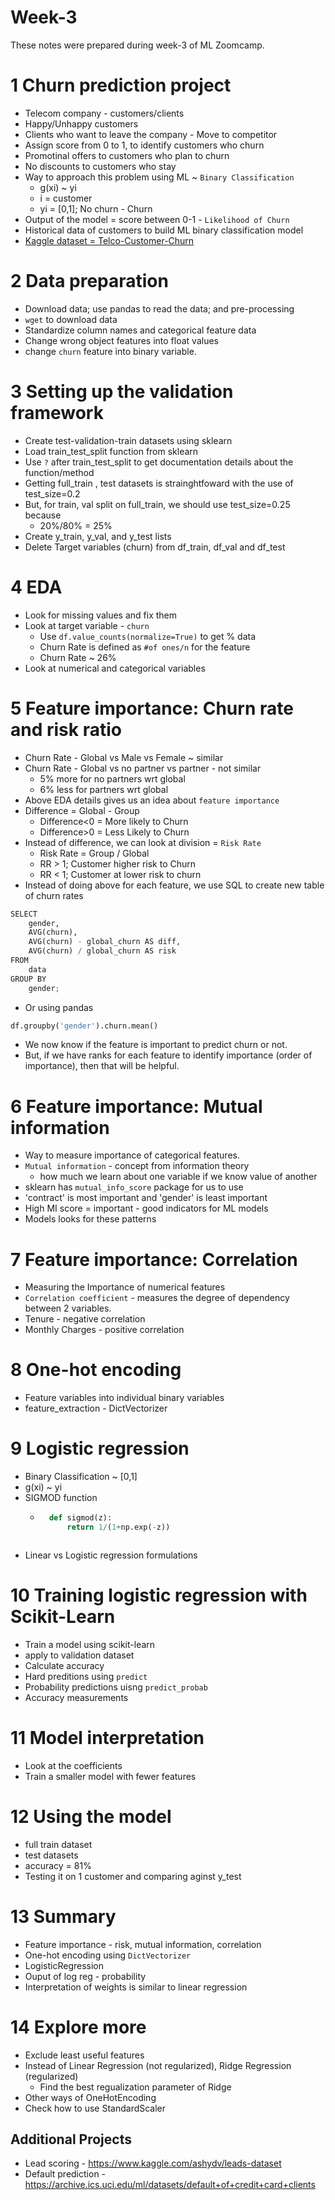# Week-3
These notes were prepared during week-3 of ML Zoomcamp.


# 1 Churn prediction project
- Telecom company - customers/clients
- Happy/Unhappy customers
- Clients who want to leave the company - Move to competitor
- Assign score from 0 to 1, to identify customers who churn
- Promotinal offers to customers who plan to churn
- No discounts to customers who stay
- Way to approach this problem using ML ~ `Binary Classification`
    - g(xi) ~ yi
    - i = customer
    - yi  = [0,1]; No churn - Churn
- Output of the model = score between 0-1 - `Likelihood of Churn`
- Historical data of customers to build ML binary classification model
- [Kaggle dataset = Telco-Customer-Churn](https://www.kaggle.com/c/customer-churn-prediction-2020)


# 2 Data preparation
- Download data; use pandas to read the data; and pre-processing
- `wget` to download data
- Standardize column names and categorical feature data
- Change wrong object features into float values
- change `churn` feature into binary variable.

# 3 Setting up the validation framework
- Create test-validation-train datasets using sklearn
- Load train_test_split function from sklearn
- Use `?` after train_test_split to get documentation details about the function/method
- Getting full_train , test datasets is strainghtfoward with the use of test_size=0.2
- But, for train, val split on full_train, we should use test_size=0.25 because
    - 20%/80% = 25%
- Create y_train, y_val, and y_test lists
- Delete Target variables (churn) from df_train, df_val and df_test

# 4 EDA
- Look for missing values and fix them
- Look at target variable - `churn`
    - Use `df.value_counts(normalize=True)` to get % data
    - Churn Rate is defined as `#of ones/n` for the feature
    - Churn Rate ~ 26%
- Look at numerical and categorical variables

# 5 Feature importance: Churn rate and risk ratio
- Churn Rate - Global vs Male vs Female ~ similar
- Churn Rate - Global vs no partner vs partner - not similar
    - 5% more for no partners wrt global
    - 6% less for partners wrt global
- Above EDA details gives us an idea about `feature importance`
- Difference = Global - Group
    - Difference<0 = More likely to Churn
    - Difference>0 = Less Likely to Churn
- Instead of difference, we can look at division  = `Risk Rate`
    - Risk Rate = Group / Global
    - RR > 1; Customer higher risk to Churn
    - RR < 1; Customer at lower risk to churn
- Instead of doing above for each feature, we use SQL to create new table of churn rates
```py
SELECT
    gender,
    AVG(churn),
    AVG(churn) - global_churn AS diff,
    AVG(churn) / global_churn AS risk
FROM
    data
GROUP BY
    gender;
```
- Or using pandas
```py
df.groupby('gender').churn.mean()
```
- We now know if the feature is important to predict churn or not.
- But, if we have ranks for each feature to identify importance (order of importance), then that will be helpful.


# 6 Feature importance: Mutual information
- Way to measure importance of categorical features.
- `Mutual information` - concept from information theory
    - how much we learn about one variable if we know value of another
- sklearn has `mutual_info_score` package for us to use
- 'contract' is most important and 'gender' is least important
- High MI score = important - good indicators for ML models
- Models looks for these patterns

# 7 Feature importance: Correlation
- Measuring the Importance of numerical features
- `Correlation coefficient` - measures the degree of dependency between 2 variables.
- Tenure - negative correlation
- Monthly Charges - positive correlation

# 8 One-hot encoding
- Feature variables into individual binary variables
- feature_extraction - DictVectorizer


# 9 Logistic regression
- Binary Classification ~ [0,1]
- g(xi) ~ yi
- SIGMOD function
    - ```py
        def sigmod(z):
            return 1/(1+np.exp(-z))
    ```
- Linear vs Logistic regression formulations

# 10 Training logistic regression with Scikit-Learn
- Train a model using scikit-learn
- apply to validation dataset
- Calculate accuracy
- Hard preditions using `predict`
- Probability predictions uisng `predict_probab`
- Accuracy measurements

# 11 Model interpretation
- Look at the coefficients
- Train a smaller model with fewer features


# 12 Using the model
- full train dataset
- test datasets
- accuracy = 81%
- Testing it on 1 customer and comparing aginst y_test


# 13 Summary
- Feature importance - risk, mutual information, correlation
- One-hot encoding using `DictVectorizer`
- LogisticRegression
- Ouput of log reg - probability
- Interpretation of weights is similar to linear regression


# 14 Explore more
- Exclude least useful features
- Instead of Linear Regression (not regularized), Ridge Regression (regularized)
    - Find the best regualization parameter of Ridge
- Other ways of OneHotEncoding
- Check how to use StandardScaler

## Additional Projects
- Lead scoring - https://www.kaggle.com/ashydv/leads-dataset
- Default prediction - https://archive.ics.uci.edu/ml/datasets/default+of+credit+card+clients

